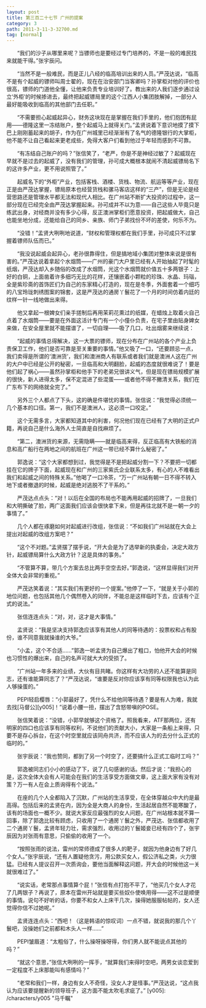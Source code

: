 ```yaml
---
layout: post
title: 第三百二十七节 广州的提案
category: 3
path: 2011-3-11-3-32700.md
tag: [normal]
---
```


　　“我们的沙子从哪里来呢？当镖师也是要经过专门培养的，不是一般的难民找来就能干得。”张宇辰问。

　　“当然不是一般难民，而是正儿八经的临高培训出来的人员。”严茂达说，“临高不是有个起威的镖师叫周士翟的，现在在治安部门当客卿吗？孙掌柜对他的评价也很高，镖师的门道他全懂，让他来负责专业培训好了。教出来的人我们逐步通过设立‘外柜’的时候掺进去，最终把起威镖局里的这个江西人小集团肢解掉，一部分人最好能吸收到临高的其他部门去任职。”

　　“不需要担心起威起异心，财务这块现在是掌握在我们手里的，他们抱团有屁用——德隆这里一冻结账户，整个起威马上就得关门。”孟贤说着下意识地摸了摸下巴上刚刚蓄起来的胡子，作为在广州城里已经渐渐有了名气的德隆银行的大掌柜，他不能不让自己看起来更老成些，免得大客户们看到他过于年轻而感到不可靠。

　　“有冻结自己账户的吗？”张信笑了，“老严，你是不是神经过敏了？起威现在早就不是过去的起威了，没有我们的管理，孙可成大概根本就闹不清起威镖局名下的这许多产业，更不用说照管了。”

　　起威名下的“外柜”产业，包括客栈、酒楼、货栈、物流、航运等等产业，现在正是由严茂达掌握，镖局原本也经营货栈和骡马客店这样的“三产”，但是无论是经营思路还是管理水平都无法和现代人相比。在广州站不断扩大投资的过程中，这一部分现在已经完全由严茂达掌握起来。孙可成并不以为意——自己这些人毕竟只是练武出身，对经商并没有多少心得，反正澳洲掌柜们愿意投资，把起威做大，自己也能坐地分成，还能给自己的同乡、亲族、师门子弟找份不坏的差使，何乐不为。

　　“没错！”孟贤大咧咧地说道，“财权和管理权都在我们手里，孙可成只不过掌握着镖师队伍而已。”

　　“我没说起威会起异心，老孙很靠得住，但是搞地域小集团对整体来说是很有害的。”严茂达说着拿起个水烟筒——广州的豪门大户里已经有人开始抽起了时髦的纸烟，严茂达却入乡随俗的改成了水烟筒，光这个水烟筒就价值五十多两银子：上好的白铜，上面凿着许多细巧无比的花样，还镶嵌着小颗粒的珍珠、水晶、玛瑙，全是紫珍斋的首饰匠们为自己的东家精心打造的，现在是冬季，外面套着一个细巧的八宝玲珑刺绣图案的锦套，这是严茂达的通房丫鬟花了一个月的时间仿着内廷的纹样一针一线地做出来得。

　　他又拿起一根婢女们亲手搓制后再用茉莉花熏过的纸媒，在蜡烛上取着火自己点着了水烟筒——要是在外面这活计专门有一个小僮仆负责，在宅子里由贴身婢女来做，在安全屋里就不能摆谱了，一切自理——吸了几口，吐出烟雾来继续说：

　　“起威的事情总得解决，这一大票的镖师，现在分布在广州站的各个产业上负责保卫工作，他们是否可靠是至关重要的事情。”他又吸了一口，“还要顾忌一点，我们卖得是所谓的‘澳洲货’，我们和澳洲商人有联系或者我们就是澳洲人这在广州的大户中已经是公开的秘密，一旦临高和大明翻脸，起威的态度就很难说了！要是他们起了祸心——虽然孙掌柜和他手下的老弟兄很讲义气，但是现在镖局规模扩展的很快，新人进得太多，保不定混进了些混蛋——或者他不得不撇清关系，我们在广东布下的网络就全完了。”

　　另外三个人都点了下头，这的确是件堪忧的事情。张信说：“我觉得必须统一几个基本的口径。第一，我们不是澳洲人，这必须一口咬定。”

　　这个无需多言，大家都知道其中的利害，何况他们现在已经有了大明的正式户籍，再说自己是什么海外人士简直是自找麻烦了。

　　“第二，澳洲货的来源，无需隐瞒——就是临高来得，反正临高有大铁船的消息和高广船行在两地之间的航班在广州这一带已经不算什么秘密了。”

　　郭逸说：“这个大家都想到过，我觉得是不是把起威分割一下？不要把一切都挂在它的牌子下面，起威现在和广州的三家紫氏企业联系太多，有心的人不难看出我们和起威之间的特殊关系。”他喝了一口冷茶，“万一广州站有朝一日不得不转入地下或者撤退的时候，起威是绝对逃脱不了干系的。”

　　严茂达点点头：“对！以后在全国的布局也不能再用起威的招牌了，一旦我们和大明撕破了脸，两广这面我们应该会很快拿下来，但是再往北就不是一朝一夕的事情了。”

　　几个人都在琢磨如何对起威进行改组，张信说：“不如我们广州站就在大会上提出对起威的改组方案吧？”

　　“这个不对题。”孟贤摆了摆手说，“开大会是为了选举新的执委会，决定大政方针，起威镖局算什么大政方针？这是具体的事务。”

　　“不管算不算，带几个方案去总比两手空空去好。”郭逸说，“这样显得我们对开全体大会非常的重视。”

　　严茂达笑着说：“其实我们有更好的一个提案。”他停了一下，“就是关于小郭的地位问题，也包括其他几个偶然卷入的同伴，不能总是这样临时下去，应该有个正式的说法。”

　　张信连连点头：“对，对，这才是大事情。”

　　孟贤说：“我是坚决支持郭逸应该享有其他人的同等待遇的：投票权和占有股份，谁不同意我就操谁的大爷。”

　　“小孟，这个不合适……”郭逸一听孟贤为自己爆出了粗口，怕他开大会的时候也习惯性的爆出来，自己的名声可就大大的受损了。

　　“广州站一年多来的业绩，大伙有目共睹。你这样有大功劳的人还不能算是同志，还有谁能算同志了？”严茂达说，“谁要是反对你应该享有同等权限我也认为此人够操蛋的。”

　　PEPI轻启樱唇：“小郭最好了，凭什么不给他同等待遇？要是有人为难，我就去找[马督公][y005]！”说着小腰一扭，摆出了含怒带嗔的POSE。

　　张信笑着说：“没错，小郭早就够这个资格了。照我看来，ATF那两位，还有明家的四口也应该享有同等权利，不说他们的贡献大小，大家是一条船上来得，只要不是存心拆台，在这个时空里就应该同舟共济，而不应该人为的去分什么正式的临时的。”

　　张宇辰说：“我也赞同，都到了另一个时空了，还要搞什么正式工临时工吗？”

　　郭逸被同志们小小的感动了下，说了几句感谢的话。然后才说：“我担心的是，这次全体大会有人可能会在我们的生活享受方面做文章，这上面大家有没有对策？万一有人在会上质询得有个说法。”

　　在座的几个人全都陷入了沉默，广州站的生活享受，在全体穿越众中大约是最高得。包括后来的孟贤在内，因为全是大商人的身份，生活起居自然不能寒酸了，该有的场面也一概不少。就说大家反应最强烈的女人问题，在广州站根本就不算一回事，除了郭逸比较有顾虑，只收用了一个通房丫鬟之外，严茂达、张信都收用了二个通房丫鬟，孟贤年轻力壮，需求强烈，收用过的丫鬟姬妾已经有四个了，张宇辰因为对张雨有意思，只偷偷的收用了一个。

　　“按照张雨的说法，雷州的常师德成了很多人的靶子，就因为他身边有了好几个女人。”张宇辰说，“还有人置疑他贪污，用公款买女人，假公济私之类，火力很猛。已经有人提议召开一次质询会，要他当面解释这问题，开大会的时候他这一关就很难过了。”

　　“说实话，老常那点事情算个屁！”张信有点打抱不平了，“他买几个女人才花了几两银子？再说了，原本在雷州开站就是要买些奴仆使唤用得——这不过是顺便的事情。说句不好听的话，你要不和女人上床干几次，操得她服服帖帖的，女人还觉得你信不过她呢。”

　　孟贤连连点头：“西吧！（这是韩语的惊叹词）一点不错，就说我的那几个丫鬟吧，没操她们之前都和木头人一样……”

　　PEPI皱眉道：“太粗俗了，什么操呀操呀得，你们男人就不能说点其他的吗？”

　　“就这个意思，”张信大咧咧的一挥手，“就算我们来得时空吧，两男女谈恋爱到一定程度不上床那能叫有感情吗？”

　　“老常和我们一样，身边有女人不奇怪，没女人才是怪事。”严茂达说，“这点我认为应该要提醒新的领导班子，这方面不能太吹毛求疵了。”
[y005]: /characters/y005 "马千瞩"
